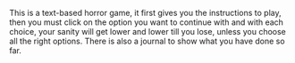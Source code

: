 This is a text-based horror game, it first gives you the instructions to play, then you must click on the option you want to continue with and with each choice, your sanity will get lower and lower till you lose, unless you choose all the right options. There is also a journal to show what you have done so far.
